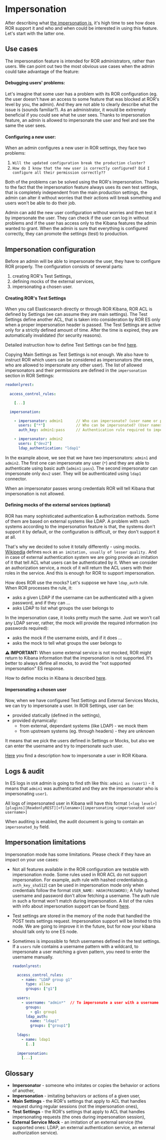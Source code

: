 # Impersonation 

After describing what [the impersonation is](../kibana.md#impersonate), it's high time to see how does ROR support it and who and when could be interested in using this feature. Let's start with the latter one.

## Use cases

The impersonation feature is intended for ROR administrators, rather than users. We can point out two the most obvious use cases when the admin could take advantage of the feature:

#### Debugging users' problems:

Let's imagine that some user has a problem with its ROR configuration (eg. the user doesn't have an access to some feature that was blocked at ROR's level by you, the admin). And they are not able to clearly describe what the issue is (sounds familiar?). As an administrator, it would be extremely beneficial if you could see what he user sees. Thanks to impersonation feature, an admin is allowed to impersonate the user and feel and see the same the user sees. 

#### Configuring a new user:

When an admin configures a new user in ROR settings, they face two problems:

1. `Will the updated configuration break the production cluster?`
1. `How do I know that the new user is correctly configured? Did I configure all their permission correctly??`

Both of the problems can be solved using the ROR's impersonation. Thanks to the fact that the impersonation feature always uses its own test settings, that is completely independent from the main production settings, the admin can alter it without worries that their actions will break something and users won't be able to do their job. 

Admin can add the new user configuration without worries and then test it by impersonate the user. They can check if the user can log in without problems and if the user has access only to the Kibana features the admin wanted to grant. When the admin is sure that everything is configured correctly, they can promote the settings (test) to production. 

## Impersonation configuration

Before an admin will be able to impersonate the user, they have to configure ROR properly. The configuration consists of several parts:

1. creating ROR's Test Settings,
2. defining mocks of the external services,
3. impersonating a chosen user.

#### Creating ROR's Test Settings

When you call Elasticsearch directly or through ROR Kibana, ROR ACL is defined by Settings (we can assume they are main settings). The Test Settings define another ACL, that is taken into consideration by ROR ES only when a proper impersonation header is passed. The Test Settings are active only for a strictly defined amount of time. After the time is expired, they are automatically invalidated (for security reasons). 

Detailed instruction how to define Test Settings can be find [here](../examples/impersonation/test-settings-ui.md).

Copying Main Settings as Test Settings is not enough. We also have to instruct ROR which users can be considered as impersonators (the ones, who are allowed to impersonate any other user). The list of allowed impersonators and their permissions are defined in the `impersonation` section in ROR Settings:

```yaml
readonlyrest:
  
  access_control_rules:

    [...]

  impersonation:

    - impersonator: admin1      // Who can impersonate? (user name or pattern)
      users: ["*"]              // Who can be impersonated? (User names or patterns)
      auth_key: admin1:pass     // Authentication rule required to impersonate (any authentication rule can be used here)

    - impersonator: admin2
      users: ["dev2"]
      ldap_authentication: "ldap1"
```

In the example above, we see that we have two impersonators: `admin1` and `admin2`. The first one can impersonate any user (`*`) and they are able to authenticate using basic auth (`admin1:pass`). The second impersonator can impersonate only `dev2` user. They will be authenticated using `ldap1` connector.

When an impersonator passes wrong credentials ROR will tell Kibana that impersonation is not allowed.

#### Defining mocks of the external services (optional)

ROR has many sophisticated authentication & authorization methods. Some of them are based on external systems like LDAP. A problem with such systems according to the impersonation feature is that, the systems don't support it by default, or the configuration is difficult, or they don't support it at all. 

That's why we decided to solve it totally differently - using mocks. [Wikipedia](https://en.wiktionary.org/wiki/mock) defines `mock` as `an imitation, usually of lesser quality.` And in case of external authentication system we are going provide an imitation of it that tell ACL what users can be authenticated by it. When we consider an authorization service, a mock of it will return the ACL users with their roles in the service. And this is enough for ROR to support impersonation. 

How does ROR use the mocks? Let's suppose we have `ldap_auth` rule. When ROR processes the rule, it:
* asks a given LDAP if the username can be authenticated with a given password, and if they can ...
* asks LDAP to list what groups the user belongs to

In the impersonation case, it looks pretty much the same. Just we won't call any LDAP server, rather, the mock will provide the required information (no passwords required):
* asks the mock if the username exists, and if it does ...
* asks the mock to tell what groups the user belongs to

**⚠️ IMPORTANT:** When some external service is not mocked, ROR might return to Kibana information that the impersonation is not supported. It's better to always define all mocks, to avoid the "not supported impersonation" ES response.

How to define mocks in Kibana is described [here](../examples/impersonation/external-services-mocks-ui.md).

#### Impersonating a chosen user

Now, when we have configured Test Settings and External Services Mocks, we can try to impersonate a user. In ROR Settings, user can be:
* provided statically (defined in the settings),
* provided dynamically:
   * from external, dependant systems (like LDAP) - we mock them
   * from upstream systems (eg. through headers) - they are unknown

It means that we pick the users defined in Settings or Mocks, but also we can enter the username and try to impersonate such user.

[Here](../examples/impersonation/impersonate-user-ui.md) you find a description how to impersonate a user in ROR Kibana.

## Logs & audit

In ES logs in `USR` admin is going to find sth like this: `admin1 as (user1)` - it means that `admin1` was authenticated and they are the impersonator who is impersonating `user1`. 

All logs of impersonated user in Kibana will have this format `[<log level>][plugins][ReadonlyREST][<filename>][impersonating <impersonated user username>]`

When auditing is enabled, the audit document is going to contain an `impersonated_by` field.

## Impersonation limitations

Impersonation mode has some limitations. Please check if they have an impact on your use cases:

* Not all features available in the ROR configuration are testable with impersonation mode.
Some rules used in ROR ACL do not support impersonation. For example, auth rule with hashed credentials(e.g. `auth_key_sha512`) can be used in impersonation mode only when credentials follow the format `USER_NAME: HASH(PASSWORD)`; A fully hashed username and password don't allow fetching a username. The auth rule in such a format won't match during impersonation.
A list of the rules with info about impersonation support can be found [here](../elasticsearch.md#rules).

* Test settings are stored in the memory of the node that handled the POST tests settings request.
Impersonation support will be limited to this node. We are going to improve it in the future, but for now your kibana should talk only to one ES node.

* Sometimes is impossible to fetch usernames defined in the test settings.
If a `users` rule contains a username pattern with a wildcard, to impersonate a user matching a given pattern, you need to enter the username manually.

  ```yaml
  readonlyrest:

    access_control_rules:
      - name: "LDAP group g1"
        type: allow
        groups: ["g1"]
      
    users:
      - username: "admin*"  // To impersonate a user with a username matching 'admin*' you need to enter the username manually, like 'admin123'
        groups:
          - g1: group1
        ldap_auth:
          name: "ldap1"
          groups: ["group1"]
        
    ldaps:
      - name: ldap1
        [..]
        
    impersonation:
      [...]
  ```

## Glossary

* **Impersonator** - someone who imitates or copies the behavior or actions of another,
* **Impersonation** - imitating behaviors or actions of a given user,
* **Main Settings** - the ROR's settings that apply to ACL that handles request during regular sessions (not the impersonation ones),
* **Test Settings** - the ROR's settings that apply to ACL that handles impersonating requests (the ones during impersonation session),
* **External Service Mock** - an imitation of an external service (the supported ones: LDAP, an external authentication service, an external authorization service).